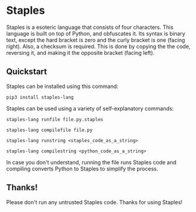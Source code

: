 # Staples
Staples is a esoteric language that consists of four characters. This language is built on top of Python, and obfuscates it. Its syntax is binary text, except the hard bracket is zero and the curly bracket is one (facing right). Also, a checksum is required. This is done by copying the the code, reversing it, and making it the opposite bracket (facing left).

## Quickstart
Staples can be installed using this command:
```
pip3 install staples-lang
```

Staples can be used using a variety of self-explanatory commands:
```
staples-lang runfile file.py.staples
```
```
staples-lang compilefile file.py
```
```
staples-lang runstring <staples_code_as_a_string>
```
```
staples-lang compilestring <python_code_as_a_string>
```
In case you don't understand, running the file runs Staples code and compiling converts Python to Staples to simplify the process.

## Thanks!
Please don't run any untrusted Staples code. Thanks for using Staples!
